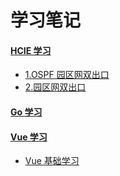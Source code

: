 # 学习笔记
#### [HCIE 学习](HCIE/)
- [1.OSPF 园区网双出口](HCIE/论述题/1.OSPF%20园区网双出口)
- [2.园区网双出口](HCIE/论述题/2.园区网双出口)

#### [Go 学习](Go/)
#### [Vue 学习](Vue/)
- [Vue 基础学习](Vue/Vue基础学习)

